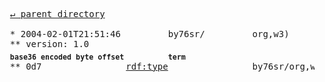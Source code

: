 <pre>
  <a href="../">&#x21b5; parent directory</a>
  
  * 2004-02-01T21:51:46&#x0009;&#x0009;by76sr/&#x0009;&#x0009;org,w3)&#x0009;&#x0009;1999/02/22-rdf-syntax-ns
  ** version: 1.0
  <sub><b>base36 encoded byte offset</b></sub>&#x0009;<sub><b>term</b></sub>
  ** 0d7&#x0009;&#x0009;<a href="rdf.md#type">rdf:type</a>&#x0009;&#x0009;by76sr/org,w3)/1999/02/22-rdf-syntax-ns/0d7
</pre>
